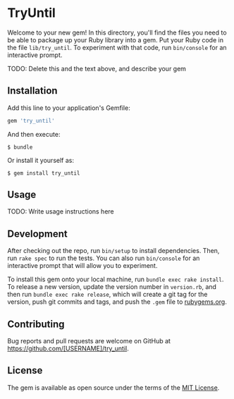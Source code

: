 # TryUntil

Welcome to your new gem! In this directory, you'll find the files you need to be able to package up your Ruby library into a gem. Put your Ruby code in the file `lib/try_until`. To experiment with that code, run `bin/console` for an interactive prompt.

TODO: Delete this and the text above, and describe your gem

## Installation

Add this line to your application's Gemfile:

```ruby
gem 'try_until'
```

And then execute:

    $ bundle

Or install it yourself as:

    $ gem install try_until

## Usage

TODO: Write usage instructions here

## Development

After checking out the repo, run `bin/setup` to install dependencies. Then, run `rake spec` to run the tests. You can also run `bin/console` for an interactive prompt that will allow you to experiment.

To install this gem onto your local machine, run `bundle exec rake install`. To release a new version, update the version number in `version.rb`, and then run `bundle exec rake release`, which will create a git tag for the version, push git commits and tags, and push the `.gem` file to [rubygems.org](https://rubygems.org).

## Contributing

Bug reports and pull requests are welcome on GitHub at https://github.com/[USERNAME]/try_until.

## License

The gem is available as open source under the terms of the [MIT License](https://opensource.org/licenses/MIT).
